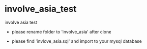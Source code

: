 # involve_asia_test
involve asia test

- please rename folder to 'involve_asia' after clone

- please find 'invlove_asia.sql' and import to your mysql database

